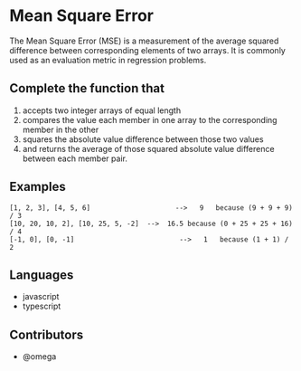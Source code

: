 # Mean Square Error

The Mean Square Error (MSE) is a measurement of the average squared difference between corresponding elements of two arrays. It is commonly used as an evaluation metric in regression problems.

## Complete the function that

1. accepts two integer arrays of equal length
2. compares the value each member in one array to the corresponding member in the other
3. squares the absolute value difference between those two values
4. and returns the average of those squared absolute value difference between each member pair.

## Examples

    [1, 2, 3], [4, 5, 6]                     -->   9   because (9 + 9 + 9) / 3
    [10, 20, 10, 2], [10, 25, 5, -2]  -->  16.5 because (0 + 25 + 25 + 16) / 4
    [-1, 0], [0, -1]                          -->   1   because (1 + 1) / 2

## Languages

- javascript
- typescript

## Contributors

- @omega
